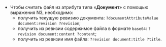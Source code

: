 - Чтобы считать файл из атрибута типа «**Документ**» с помощью выражения N3, необходимо:
    - получить текущую ревизию документа: `?documentAttributeValue document:revision ?revision`;
    - получить из ревизии содержимое файла в формате `base64`: `?revision document:content ?content`;
    - получить из ревизии имя файла: `?revision document:title ?title`.